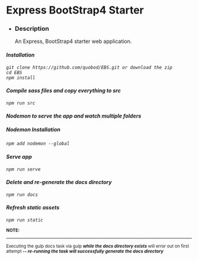 # Express BootStrap4 Starter

<ul>
    <li>
        <h3>Description</h3>
        <p>An Express, BootStrap4 starter web application.</p>
    </li>
</ul>

<i>

#### Installation
```
git clone https://github.com/quobod/EBS.git or download the zip
cd EBS
npm install
```

#### Compile sass files and copy everything to src
```
npm run src
```

#### Nodemon to serve the app and watch multiple folders
##### Nodemon Installation
```
npm add nodemon --global
```
#### Serve app
```
npm run serve
```

#### Delete and re-generate the docs directory
```
npm run docs
```

#### Refresh static assets
```
npm run static
```
</i>
<p><small><b>NOTE: </b></small><hr><small>Executing the gulp docs task via gulp <b><i>while the docs directory exists</i></b> will error out on first attempt<b><i> -- re-running the task will successfully generate the docs directory</i></b></p>